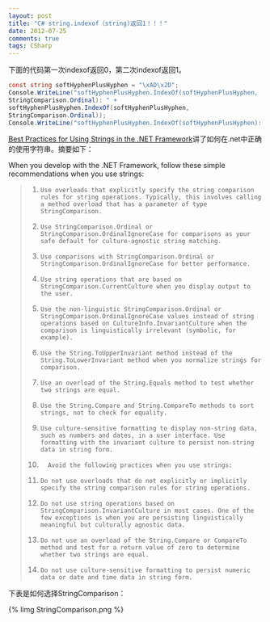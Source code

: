 ```yaml
---
layout: post
title: "C# string.indexof（string)返回1！！！"
date: 2012-07-25
comments: true
tags: CSharp
---
```

下面的代码第一次indexof返回0，第二次indexof返回1。

```c#
const string softHyphenPlusHyphen = "\xAD\x2D";
Console.WriteLine("softHyphenPlusHyphen.IndexOf(softHyphenPlusHyphen,
StringComparison.Ordinal): " +
softHyphenPlusHyphen.IndexOf(softHyphenPlusHyphen,
StringComparison.Ordinal));
Console.WriteLine("softHyphenPlusHyphen.IndexOf(softHyphenPlusHyphen): " + softHyphenPlusHyphen.IndexOf(softHyphenPlusHyphen));
```

[Best Practices for Using Strings in the .NET Framework](http://msdn.microsoft.com/en-us//library/dd465121%28v=vs.110%29.aspx)讲了如何在.net中正确的使用字符串。摘要如下：


When you develop with the .NET Framework, follow these simple recommendations when you use strings:

> 1.     Use overloads that explicitly specify the string comparison rules for string operations. Typically, this involves calling a method overload that has a parameter of type StringComparison.
> 1.     Use StringComparison.Ordinal or StringComparison.OrdinalIgnoreCase for comparisons as your safe default for culture-agnostic string matching.
> 1.     Use comparisons with StringComparison.Ordinal or StringComparison.OrdinalIgnoreCase for better performance.
> 1.     Use string operations that are based on StringComparison.CurrentCulture when you display output to the user.
> 1.     Use the non-linguistic StringComparison.Ordinal or StringComparison.OrdinalIgnoreCase values instead of string operations based on CultureInfo.InvariantCulture when the comparison is linguistically irrelevant (symbolic, for example).
> 1.     Use the String.ToUpperInvariant method instead of the String.ToLowerInvariant method when you normalize strings for comparison.
> 1.     Use an overload of the String.Equals method to test whether two strings are equal. 
> 1.     Use the String.Compare and String.CompareTo methods to sort strings, not to check for equality.
> 1.     Use culture-sensitive formatting to display non-string data, such as numbers and dates, in a user interface. Use formatting with the invariant culture to persist non-string data in string form.
> 1. 	   Avoid the following practices when you use strings:
> 1.     Do not use overloads that do not explicitly or implicitly specify the string comparison rules for string operations. 
> 1.     Do not use string operations based on StringComparison.InvariantCulture in most cases. One of the few exceptions is when you are persisting linguistically meaningful but culturally agnostic data. 
> 1.     Do not use an overload of the String.Compare or CompareTo method and test for a return value of zero to determine whether two strings are equal.
> 1.     Do not use culture-sensitive formatting to persist numeric data or date and time data in string form.

下表是如何选择StringComparison：

{% limg StringComparison.png %}
